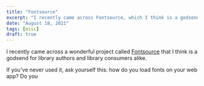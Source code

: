 ```yaml
---
title: "Fontsource"
excerpt: "I recently came across Fontsource, which I think is a godsend for library authors and library consumers alike"
date: "August 18, 2021"
tags: [misc]
draft: true
---
```


I recently came across a wonderful project called [Fontsource](https://fontsource.org) that I think is a godsend for library authors and library consumers alike.

If you've never used it, ask yourself this: how do you load fonts on your web app? Do you
